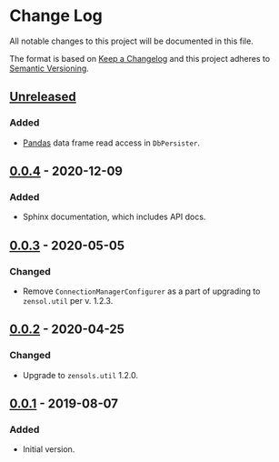 # Change Log
All notable changes to this project will be documented in this file.

The format is based on [Keep a Changelog](http://keepachangelog.com/)
and this project adheres to [Semantic Versioning](http://semver.org/).


## [Unreleased]


### Added
- [Pandas] data frame read access in `DbPersister`.


## [0.0.4] - 2020-12-09
### Added
- Sphinx documentation, which includes API docs.


## [0.0.3] - 2020-05-05
### Changed
- Remove `ConnectionManagerConfigurer` as a part of upgrading to `zensol.util`
  per v. 1.2.3.


## [0.0.2] - 2020-04-25
### Changed
- Upgrade to `zensols.util` 1.2.0.


## [0.0.1] - 2019-08-07
### Added
- Initial version.


<!-- links -->
[Unreleased]: https://github.com/plandes/dbutilpg/compare/v0.0.4...HEAD
[0.0.4]: https://github.com/plandes/dbutilpg/compare/v0.0.3...v0.0.4
[0.0.3]: https://github.com/plandes/dbutilpg/compare/v0.0.2...v0.0.3
[0.0.2]: https://github.com/plandes/dbutilpg/compare/v0.0.1...v0.0.2
[0.0.1]: https://github.com/plandes/dbutilpg/compare/v0.0.0...v0.0.1


[Pandas]: https://pandas.pydata.org
